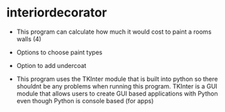 # interiordecorator
- This program can calculate how much it would cost to paint a rooms walls (4)
- Options to choose paint types
- Option to add undercoat

- This program uses the TKInter module that is built into python so there shouldnt be any problems when running this program.
TKInter is a GUI module that allows users to create GUI based applications with Python even though Python is console based (for apps)
